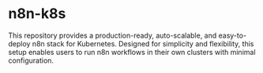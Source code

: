 # n8n-k8s
This repository provides a production-ready, auto-scalable, and easy-to-deploy n8n stack for Kubernetes. Designed for simplicity and flexibility, this setup enables users to run n8n workflows in their own clusters with minimal configuration.
